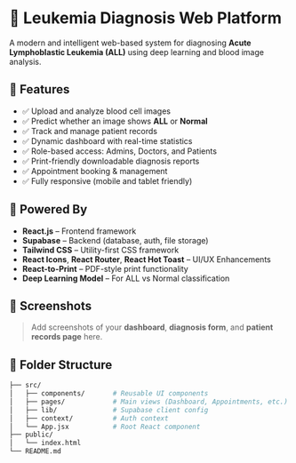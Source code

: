 # 🧬 Leukemia Diagnosis Web Platform

A modern and intelligent web-based system for diagnosing **Acute Lymphoblastic Leukemia (ALL)** using deep learning and blood image analysis.

## 🌟 Features

- ✅ Upload and analyze blood cell images  
- ✅ Predict whether an image shows **ALL** or **Normal**  
- ✅ Track and manage patient records  
- ✅ Dynamic dashboard with real-time statistics  
- ✅ Role-based access: Admins, Doctors, and Patients  
- ✅ Print-friendly downloadable diagnosis reports  
- ✅ Appointment booking & management  
- ✅ Fully responsive (mobile and tablet friendly)

## 🧠 Powered By

- **React.js** – Frontend framework  
- **Supabase** – Backend (database, auth, file storage)  
- **Tailwind CSS** – Utility-first CSS framework  
- **React Icons**, **React Router**, **React Hot Toast** – UI/UX Enhancements  
- **React-to-Print** – PDF-style print functionality  
- **Deep Learning Model** – For ALL vs Normal classification  

## 📸 Screenshots

> Add screenshots of your **dashboard**, **diagnosis form**, and **patient records page** here.

## 📁 Folder Structure

```bash
├── src/
│   ├── components/       # Reusable UI components
│   ├── pages/            # Main views (Dashboard, Appointments, etc.)
│   ├── lib/              # Supabase client config
│   ├── context/          # Auth context
│   └── App.jsx           # Root React component
├── public/
│   └── index.html
└── README.md
